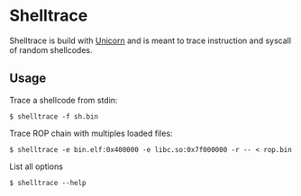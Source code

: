 # Shelltrace
Shelltrace is build with [Unicorn](https://github.com/unicorn-engine/unicorn)
and is meant to trace instruction and syscall of random shellcodes.

## Usage
Trace a shellcode from stdin:
```
$ shelltrace -f sh.bin
```

Trace ROP chain with multiples loaded files:
```
$ shelltrace -e bin.elf:0x400000 -e libc.so:0x7f000000 -r -- < rop.bin
```

List all options
```
$ shelltrace --help
```
